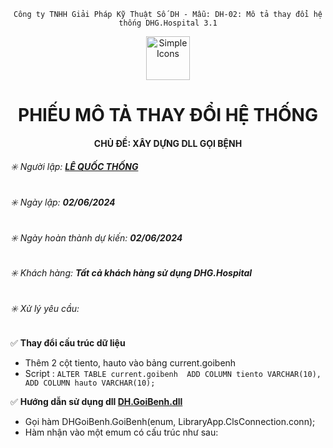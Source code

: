 <div align="center">

`Công ty TNHH Giải Pháp Kỹ Thuật Số DH - Mẫu: DH-02: Mô tả thay đổi hệ thống DHG.Hospital 3.1`

</div>

<div align="center">
  <img src="https://raw.githubusercontent.com/dh-hos/dhg.hospitalprinter/main/Deploy_Tools/Logo.ico" alt="Simple Icons" width=70>
  <h1>PHIẾU MÔ TẢ THAY ĐỔI HỆ THỐNG</h1>  
</div>
<div align="center">

#### CHỦ ĐỀ: XÂY DỰNG DLL GỌI BỆNH

</div>

###### :eight_spoked_asterisk: Người lập: [**LÊ QUỐC THỐNG**](https://github.com/lequocthong29)


###### :eight_spoked_asterisk: Ngày lập: **02/06/2024**

###### :eight_spoked_asterisk: Ngày hoàn thành dự kiến: **02/06/2024**

###### :eight_spoked_asterisk: Khách hàng: **Tất cả khách hàng sử dụng DHG.Hospital**

###### :eight_spoked_asterisk: Xử lý yêu cầu:

:white_check_mark: **Thay đổi cấu trúc dữ liệu**
 - Thêm 2 cột tiento, hauto vào bảng current.goibenh
 - Script : `ALTER TABLE current.goibenh 
             ADD COLUMN tiento VARCHAR(10), 
             ADD COLUMN hauto VARCHAR(10); `

:white_check_mark: **Hướng dẫn sử dụng dll [**DH.GoiBenh.dll**]()**
- Gọi hàm DHGoiBenh.GoiBenh(enum, LibraryApp.ClsConnection.conn);
- Hàm nhận vào một emum có cấu trúc như sau:
